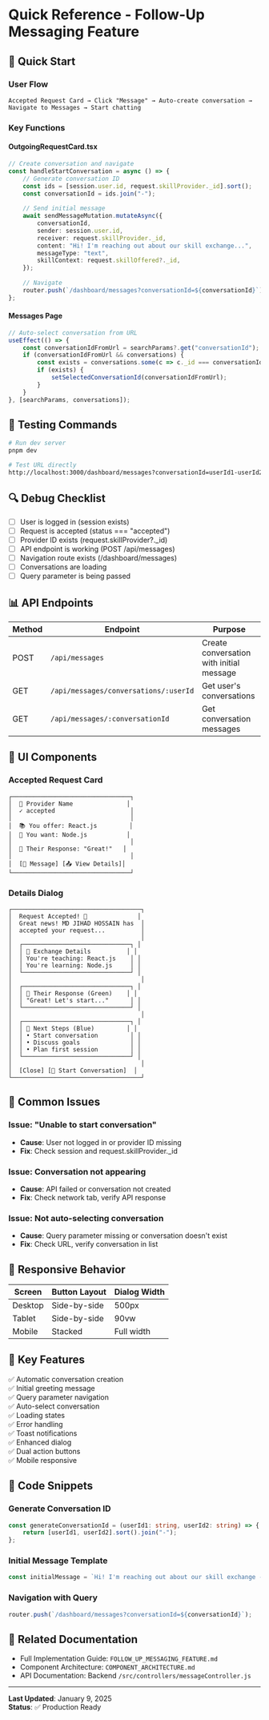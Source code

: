 # Quick Reference - Follow-Up Messaging Feature

## 🚀 Quick Start

### User Flow
```
Accepted Request Card → Click "Message" → Auto-create conversation → Navigate to Messages → Start chatting
```

### Key Functions

#### OutgoingRequestCard.tsx
```typescript
// Create conversation and navigate
const handleStartConversation = async () => {
    // Generate conversation ID
    const ids = [session.user.id, request.skillProvider._id].sort();
    const conversationId = ids.join("-");
    
    // Send initial message
    await sendMessageMutation.mutateAsync({
        conversationId,
        sender: session.user.id,
        receiver: request.skillProvider._id,
        content: "Hi! I'm reaching out about our skill exchange...",
        messageType: "text",
        skillContext: request.skillOffered?._id,
    });
    
    // Navigate
    router.push(`/dashboard/messages?conversationId=${conversationId}`);
};
```

#### Messages Page
```typescript
// Auto-select conversation from URL
useEffect(() => {
    const conversationIdFromUrl = searchParams?.get("conversationId");
    if (conversationIdFromUrl && conversations) {
        const exists = conversations.some(c => c._id === conversationIdFromUrl);
        if (exists) {
            setSelectedConversationId(conversationIdFromUrl);
        }
    }
}, [searchParams, conversations]);
```

## 🎯 Testing Commands

```bash
# Run dev server
pnpm dev

# Test URL directly
http://localhost:3000/dashboard/messages?conversationId=userId1-userId2
```

## 🔍 Debug Checklist

- [ ] User is logged in (session exists)
- [ ] Request is accepted (status === "accepted")
- [ ] Provider ID exists (request.skillProvider?._id)
- [ ] API endpoint is working (POST /api/messages)
- [ ] Navigation route exists (/dashboard/messages)
- [ ] Conversations are loading
- [ ] Query parameter is being passed

## 📊 API Endpoints

| Method | Endpoint | Purpose |
|--------|----------|---------|
| POST | `/api/messages` | Create conversation with initial message |
| GET | `/api/messages/conversations/:userId` | Get user's conversations |
| GET | `/api/messages/:conversationId` | Get conversation messages |

## 🎨 UI Components

### Accepted Request Card
```
┌─────────────────────────────────┐
│  👤 Provider Name               │
│  ✓ accepted                     │
│                                 │
│  📚 You offer: React.js         │
│  📖 You want: Node.js           │
│                                 │
│  💬 Their Response: "Great!"   │
│                                 │
│  [💬 Message] [📤 View Details]│
└─────────────────────────────────┘
```

### Details Dialog
```
┌────────────────────────────────────┐
│  Request Accepted! 🎉              │
│  Great news! MD JIHAD HOSSAIN has  │
│  accepted your request...          │
│                                    │
│  ┌──────────────────────────────┐ │
│  │ 🔄 Exchange Details          │ │
│  │ You're teaching: React.js    │ │
│  │ You're learning: Node.js     │ │
│  └──────────────────────────────┘ │
│                                    │
│  ┌──────────────────────────────┐ │
│  │ 💬 Their Response (Green)    │ │
│  │ "Great! Let's start..."      │ │
│  └──────────────────────────────┘ │
│                                    │
│  ┌──────────────────────────────┐ │
│  │ 📅 Next Steps (Blue)         │ │
│  │ • Start conversation         │ │
│  │ • Discuss goals              │ │
│  │ • Plan first session         │ │
│  └──────────────────────────────┘ │
│                                    │
│  [Close] [💬 Start Conversation]  │
└────────────────────────────────────┘
```

## 🔧 Common Issues

### Issue: "Unable to start conversation"
- **Cause**: User not logged in or provider ID missing
- **Fix**: Check session and request.skillProvider._id

### Issue: Conversation not appearing
- **Cause**: API failed or conversation not created
- **Fix**: Check network tab, verify API response

### Issue: Not auto-selecting conversation
- **Cause**: Query parameter missing or conversation doesn't exist
- **Fix**: Check URL, verify conversation in list

## 📱 Responsive Behavior

| Screen | Button Layout | Dialog Width |
|--------|--------------|--------------|
| Desktop | Side-by-side | 500px |
| Tablet | Side-by-side | 90vw |
| Mobile | Stacked | Full width |

## 🎯 Key Features

✅ Automatic conversation creation  
✅ Initial greeting message  
✅ Query parameter navigation  
✅ Auto-select conversation  
✅ Loading states  
✅ Error handling  
✅ Toast notifications  
✅ Enhanced dialog  
✅ Dual action buttons  
✅ Mobile responsive  

## 📝 Code Snippets

### Generate Conversation ID
```typescript
const generateConversationId = (userId1: string, userId2: string) => {
    return [userId1, userId2].sort().join("-");
};
```

### Initial Message Template
```typescript
const initialMessage = `Hi! I'm reaching out about our skill exchange - I'll teach you ${skillOffered} and learn ${skillRequested} from you. Let's discuss the details!`;
```

### Navigation with Query
```typescript
router.push(`/dashboard/messages?conversationId=${conversationId}`);
```

## 🔗 Related Documentation

- Full Implementation Guide: `FOLLOW_UP_MESSAGING_FEATURE.md`
- Component Architecture: `COMPONENT_ARCHITECTURE.md`
- API Documentation: Backend `/src/controllers/messageController.js`

---

**Last Updated**: January 9, 2025  
**Status**: ✅ Production Ready
